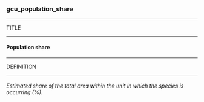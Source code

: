 ### gcu_population_share



------
TITLE

------

#### Population share



------
DEFINITION

------

###### Estimated share of the total area within the unit in which the species is occurring (%).